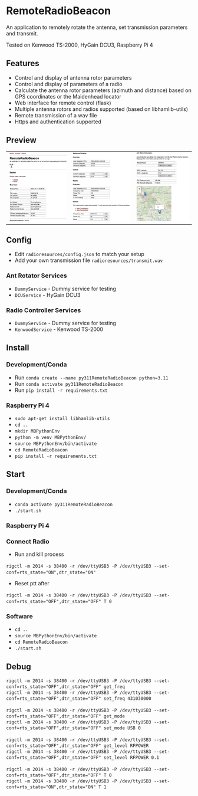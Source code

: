 # RemoteRadioBeacon

An application to remotely rotate the antenna, set transmission parameters and transmit.

Tested on Kenwood TS-2000, HyGain DCU3, Raspberry Pi 4

## Features

- Control and display of antenna rotor parameters
- Control and display of parameters of a radio
- Calculate the antenna rotor parameters (azimuth and distance) based on GPS coordinates or the Maidenhead locator
- Web interface for remote control (flask)
- Multiple antenna rotors and radios supported (based on libhamlib-utils)
- Remote transmission of a wav file
- Https and authentication supported

## Preview

<table>
    <tr>
        <td><img src="images/prev1.png" style="max-height:300px"></td>
        <td><img src="images/prev2.png" style="max-height:300px"></td>
        <td><img src="images/prev3.png" style="max-height:300px"></td>
    </tr>
</table>

## Config

- Edit `radioresources/config.json` to match your setup
- Add your own transmission file `radioresources/transmit.wav`

### Ant Rotator Services

- `DummyService` - Dummy service for testing
- `DCUService` - HyGain DCU3

### Radio Controller Services

- `DummyService` - Dummy service for testing
- `KenwoodService` - Kenwood TS-2000

## Install

### Development/Conda

- Run `conda create --name py311RemoteRadioBeacon python=3.11`
- Run `conda activate py311RemoteRadioBeacon`
- Run `pip install -r requirements.txt`

### Raspberry Pi 4

- `sudo apt-get install libhamlib-utils`
- `cd ..`
- `mkdir MBPythonEnv`
- `python -m venv MBPythonEnv/`
- `source MBPythonEnv/bin/activate`
- `cd RemoteRadioBeacon`
- `pip install -r requirements.txt`

## Start

### Development/Conda

- `conda activate py311RemoteRadioBeacon`
- `./start.sh`

### Raspberry Pi 4

### Connect Radio

- Run and kill process

`rigctl -m 2014 -s 38400 -r /dev/ttyUSB3 -P /dev/ttyUSB3 --set-conf=rts_state="ON",dtr_state="ON"`

- Reset ptt after

`rigctl -m 2014 -s 38400 -r /dev/ttyUSB3 -P /dev/ttyUSB3 --set-conf=rts_state="OFF",dtr_state="OFF" T 0`

### Software

- `cd ..`
- `source MBPythonEnv/bin/activate`
- `cd RemoteRadioBeacon`
- `./start.sh`

## Debug

```
rigctl -m 2014 -s 38400 -r /dev/ttyUSB3 -P /dev/ttyUSB3 --set-conf=rts_state="OFF",dtr_state="OFF" get_freq
rigctl -m 2014 -s 38400 -r /dev/ttyUSB3 -P /dev/ttyUSB3 --set-conf=rts_state="OFF",dtr_state="OFF" set_freq 431030000

rigctl -m 2014 -s 38400 -r /dev/ttyUSB3 -P /dev/ttyUSB3 --set-conf=rts_state="OFF",dtr_state="OFF" get_mode
rigctl -m 2014 -s 38400 -r /dev/ttyUSB3 -P /dev/ttyUSB3 --set-conf=rts_state="OFF",dtr_state="OFF" set_mode USB 0

rigctl -m 2014 -s 38400 -r /dev/ttyUSB3 -P /dev/ttyUSB3 --set-conf=rts_state="OFF",dtr_state="OFF" get_level RFPOWER
rigctl -m 2014 -s 38400 -r /dev/ttyUSB3 -P /dev/ttyUSB3 --set-conf=rts_state="OFF",dtr_state="OFF" set_level RFPOWER 0.1

rigctl -m 2014 -s 38400 -r /dev/ttyUSB3 -P /dev/ttyUSB3 --set-conf=rts_state="OFF",dtr_state="OFF" T 0
rigctl -m 2014 -s 38400 -r /dev/ttyUSB3 -P /dev/ttyUSB3 --set-conf=rts_state="ON",dtr_state="ON" T 1
```
